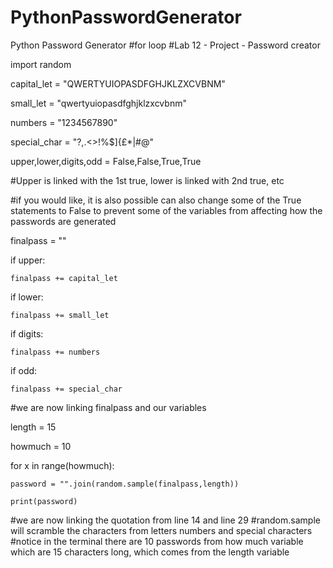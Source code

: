 # PythonPasswordGenerator
Python Password Generator
#for loop
#Lab 12 - Project - Password creator


import random


capital_let = "QWERTYUIOPASDFGHJKLZXCVBNM"

small_let = "qwertyuiopasdfghjklzxcvbnm"

numbers = "1234567890"

special_char = "?,.<>!%$]{£*|#@"

upper,lower,digits,odd = False,False,True,True

#Upper is linked with the 1st true, lower is linked with 2nd true, etc

#if you would like, it is also possible can also change some of the True statements to False to prevent some of the variables from   affecting how the passwords are generated


finalpass = ""


if upper:
    
    finalpass += capital_let
    
if lower:
    
    finalpass += small_let

if digits:
   
    finalpass += numbers

if odd:

    finalpass += special_char

#we are now linking finalpass and our variables

length = 15

howmuch = 10


for x in range(howmuch):

    password = "".join(random.sample(finalpass,length))
    
    print(password)
#we are now linking the quotation from line 14 and line 29
#random.sample will scramble the characters from letters numbers and special characters
#notice in the terminal there are 10 passwords from how much variable which are 15 characters long, which comes from the length variable
